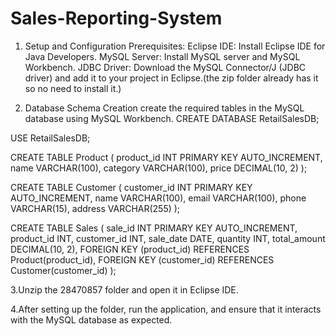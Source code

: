 # Sales-Reporting-System

1. Setup and Configuration
Prerequisites:
Eclipse IDE: Install Eclipse IDE for Java Developers.
MySQL Server: Install MySQL server and MySQL Workbench.
JDBC Driver: Download the MySQL Connector/J (JDBC driver) and add it to your project in Eclipse.(the zip folder already has it so no need to install it.)

2. Database Schema Creation
create the required tables in the MySQL database using MySQL Workbench.
CREATE DATABASE RetailSalesDB;

USE RetailSalesDB;

CREATE TABLE Product (
    product_id INT PRIMARY KEY AUTO_INCREMENT,
    name VARCHAR(100),
    category VARCHAR(100),
    price DECIMAL(10, 2)
);

CREATE TABLE Customer (
    customer_id INT PRIMARY KEY AUTO_INCREMENT,
    name VARCHAR(100),
    email VARCHAR(100),
    phone VARCHAR(15),
    address VARCHAR(255)
);

CREATE TABLE Sales (
    sale_id INT PRIMARY KEY AUTO_INCREMENT,
    product_id INT,
    customer_id INT,
    sale_date DATE,
    quantity INT,
    total_amount DECIMAL(10, 2),
    FOREIGN KEY (product_id) REFERENCES Product(product_id),
    FOREIGN KEY (customer_id) REFERENCES Customer(customer_id)
);

3.Unzip the 28470857 folder and open it in Eclipse IDE.

4.After setting up the folder, run the application, and ensure that it interacts with the MySQL database as expected.

